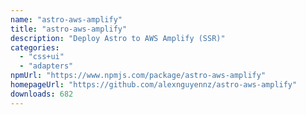 ```yaml
---
name: "astro-aws-amplify"
title: "astro-aws-amplify"
description: "Deploy Astro to AWS Amplify (SSR)"
categories:
  - "css+ui"
  - "adapters"
npmUrl: "https://www.npmjs.com/package/astro-aws-amplify"
homepageUrl: "https://github.com/alexnguyennz/astro-aws-amplify"
downloads: 682
---
```

